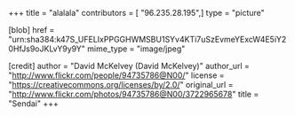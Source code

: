 +++
title = "alalala"
contributors = [ "96.235.28.195",]
type = "picture"

[blob]
href = "urn:sha384:k47S_UFELIxPPGGHWMSBU1SYv4KTi7uSzEvmeYExcW4E5iY20HfJs9oJKLvY9y9Y"
mime_type = "image/jpeg"

[credit]
author = "David McKelvey (David McKelvey)"
author_url = "http://www.flickr.com/people/94735786@N00/"
license = "https://creativecommons.org/licenses/by/2.0/"
original_url = "http://www.flickr.com/photos/94735786@N00/3722965678"
title = "Sendai"
+++
